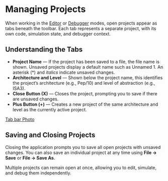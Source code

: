 # Managing Projects
When working in the [Editor]() or [Debugger]() modes, open projects appear as tabs beneath the toolbar.
Each tab represents a separate project, with its own code, simulation state, and debugger context.

## Understanding the Tabs
* **Project Name** — If the project has been saved to a file, the file name is shown. Unsaved projects display a default name such as Unnamed 1. An asterisk (\*) and *italics* indicate unsaved changes.
* **Architecture and Level** — Shown below the project name, this identifies the project’s architecture (e.g., Pep/10) and level of abstraction (e.g., ISA3).
* **Close Button (X)** — Closes the project, prompting you to save if there are unsaved changes.
* **Plus Button (+)** — Creates a new project of the same architecture and level as the currently active project.

[Tab bar Photo]()

## Saving and Closing Projects
Closing the application prompts you to save all open projects with unsaved changes.
You can also save an individual project at any time using **File → Save** or **File → Save As**.

Multiple projects can remain open at once, allowing you to edit, simulate, and debug them independently.
